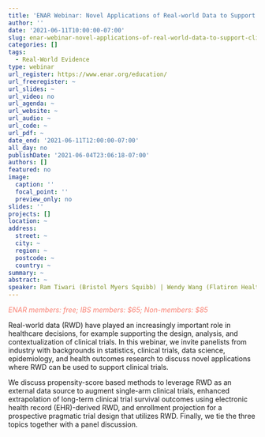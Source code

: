 ```yaml
---
title: 'ENAR Webinar: Novel Applications of Real-world Data to Support Clinical Trials'
author: ''
date: '2021-06-11T10:00:00-07:00'
slug: enar-webinar-novel-applications-of-real-world-data-to-support-clinical-trials
categories: []
tags:
  - Real-World Evidence
type: webinar
url_register: https://www.enar.org/education/
url_freeregister: ~
url_slides: ~
url_video: no
url_agenda: ~
url_website: ~
url_audio: ~
url_code: ~
url_pdf: ~
date_end: '2021-06-11T12:00:00-07:00'
all_day: no
publishDate: '2021-06-04T23:06:18-07:00'
authors: []
featured: no
image:
  caption: ''
  focal_point: ''
  preview_only: no
slides: ''
projects: []
location: ~
address:
  street: ~
  city: ~
  region: ~
  postcode: ~
  country: ~
summary: ~
abstract: ~
speaker: Ram Tiwari (Bristol Myers Squibb) | Wendy Wang (Flatiron Health) | Devin Incerti (Genentech) | Katherine Tan (Flatiron Health)
---
```

<span style="color: salmon;">*ENAR members: free; IBS members: \$65; Non-members: \$85* </span>
<!--more-->
Real-world data (RWD) have played an increasingly important role in healthcare decisions, for example supporting the design, analysis, and contextualization of clinical trials. In this webinar, we invite panelists from industry with backgrounds in statistics, clinical trials, data science, epidemiology, and health outcomes research to discuss novel applications where RWD can be used to support clinical trials.  

We discuss propensity-score based methods to leverage RWD as an external data source to augment single-arm clinical trials, enhanced extrapolation of long-term clinical trial survival outcomes using electronic health record (EHR)-derived RWD, and enrollment projection for a prospective pragmatic trial design that utilizes RWD. Finally, we tie the three topics together with a panel discussion.